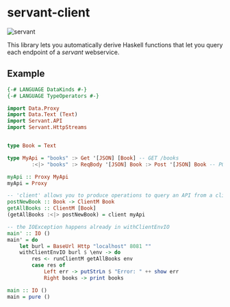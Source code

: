 # servant-client

![servant](https://raw.githubusercontent.com/haskell-servant/servant/master/servant.png)

This library lets you automatically derive Haskell functions that let you query each endpoint of a *servant* webservice.

## Example

``` haskell
{-# LANGUAGE DataKinds #-}
{-# LANGUAGE TypeOperators #-}

import Data.Proxy
import Data.Text (Text)
import Servant.API
import Servant.HttpStreams


type Book = Text

type MyApi = "books" :> Get '[JSON] [Book] -- GET /books
        :<|> "books" :> ReqBody '[JSON] Book :> Post '[JSON] Book -- POST /books

myApi :: Proxy MyApi
myApi = Proxy

-- 'client' allows you to produce operations to query an API from a client.
postNewBook :: Book -> ClientM Book
getAllBooks :: ClientM [Book]
(getAllBooks :<|> postNewBook) = client myApi

-- the IOException happens already in withClientEnvIO
main' :: IO ()
main' = do
    let burl = BaseUrl Http "localhost" 8081 ""
    withClientEnvIO burl $ \env -> do
        res <- runClientM getAllBooks env
        case res of
            Left err -> putStrLn $ "Error: " ++ show err
            Right books -> print books

main :: IO ()
main = pure ()
```
